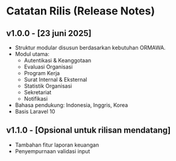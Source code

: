 # Catatan Rilis (Release Notes)

## v1.0.0 - [23 juni 2025]
- Struktur modular disusun berdasarkan kebutuhan ORMAWA.
- Modul utama:
  - Autentikasi & Keanggotaan
  - Evaluasi Organisasi
  - Program Kerja
  - Surat Internal & Eksternal
  - Statistik Organisasi
  - Sekretariat
  - Notifikasi
- Bahasa pendukung: Indonesia, Inggris, Korea
- Basis Laravel 10

## v1.1.0 - [Opsional untuk rilisan mendatang]
- Tambahan fitur laporan keuangan
- Penyempurnaan validasi input
